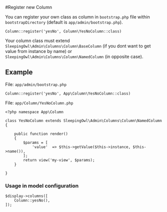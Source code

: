 #Register new Column

You can register your own class as column in `bootstrap.php` file within `bootstrapDirectory` (default is `app/admin/bootstrap.php`).

	Column::register('yesNo', Column\YesNoColumn::class)

Your column class must extend `SleepingOwl\Admin\Columns\Column\BaseColumn` (if you dont want to get value from instance by name) or `SleepingOwl\Admin\Columns\Column\NamedColumn` (in opposite case).

## Example 

File: `app/admin/bootstrap.php`

	Column::register('yesNo', App\Column\YesNoColumn::class)

File: `app/Column/YesNoColumn.php`

	<?php namespace App\Column

	class YesNoColumn extends SleepingOwl\Admin\Columns\Column\NamedColumn
	{

	    public function render()
	    {
	        $params = [
	            'value'  => $this->getValue($this->instance, $this->name()),
	        ];
	        return view('my-view', $params);
	    }

	}

### Usage in model configuration

	$display->columns([
	    Column::yesNo(),
	]);